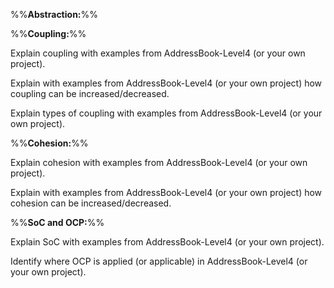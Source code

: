 %%**Abstraction:**%%

<panel type="warning" header="`W8.4a` Can explain abstraction :star::star:" no-close>
  <include src="../../book/designPrinciples/abstraction/what/full.md" />
<!-- TODO: add evidence -->
</panel>

<p>

%%**Coupling:**%%

<panel type="danger" header="`W8.4b` Can explain coupling :star:" no-close>
  <include src="../../book/designPrinciples/coupling/what/full.md" />
  <panel header=":dart: Evidence" expanded>

Explain coupling with examples from AddressBook-Level4 (or your own project).

  </panel>
</panel>

<panel type="warning" header="`W8.4c` Can reduce coupling :star::star:" no-close>
<include src="../../book/designPrinciples/coupling/how/full.md" />
  <panel header=":dart: Evidence" expanded>

Explain with examples from AddressBook-Level4 (or your own project) how coupling can be increased/decreased.

  </panel>
</panel>

<panel type="success" header="`W8.4d` Can identify types of coupling :star::star::star::star:" no-close>
  <include src="../../book/designPrinciples/coupling/types/full.md" />
  <panel header=":dart: Evidence" expanded>

Explain types of coupling with examples from AddressBook-Level4 (or your own project).

  </panel>
</panel>

<p>

%%**Cohesion:**%%

<panel type="danger" header="`W8.4e` Can explain cohesion :star:" no-close>
  <include src="../../book/designPrinciples/cohesion/what/full.md" />
  <panel header=":dart: Evidence" expanded>

Explain cohesion with examples from AddressBook-Level4 (or your own project).

  </panel>
</panel>

<panel type="warning" header="`W8.4f` Can increase cohesion :star::star:" no-close>
<include src="../../book/designPrinciples/cohesion/how/full.md" />
  <panel header=":dart: Evidence" expanded>

Explain with examples from AddressBook-Level4 (or your own project) how cohesion can be increased/decreased.

  </panel>
</panel>

<p>

%%**SoC and OCP:**%%

<panel type="warning" header="`W8.4g` Can explain separation of concerns principle (SoC) :star::star:" no-close>
  <include src="../../book/principles/separationOfConcernsPrinciple/full.md" />
  <panel header=":dart: Evidence" expanded>

Explain SoC with examples from AddressBook-Level4 (or your own project).

  </panel>
</panel>

<panel type="info" header="`W8.4h` Can explain open-closed principle (OCP) :star::star::star:" no-close>
  <include src="../../book/designPrinciples/openClosedPrinciple/what/full.md" />
  <panel header=":dart: Evidence" expanded>

Identify where OCP is applied (or applicable) in AddressBook-Level4 (or your own project).

  </panel>
</panel>
